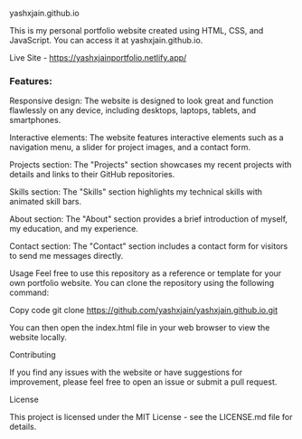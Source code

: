 yashxjain.github.io

This is my personal portfolio website created using HTML, CSS, and JavaScript. You can access it at yashxjain.github.io.

Live Site - https://yashxjainportfolio.netlify.app/
<h3>
Features:
</h3>
Responsive design: The website is designed to look great and function flawlessly on any device, including desktops, laptops, tablets, and smartphones.

Interactive elements: The website features interactive elements such as a navigation menu, a slider for project images, and a contact form.

Projects section: The "Projects" section showcases my recent projects with details and links to their GitHub repositories.

Skills section: The "Skills" section highlights my technical skills with animated skill bars.

About section: The "About" section provides a brief introduction of myself, my education, and my experience.

Contact section: The "Contact" section includes a contact form for visitors to send me messages directly.


Usage
Feel free to use this repository as a reference or template for your own portfolio website. You can clone the repository using the following command:

Copy code
git clone https://github.com/yashxjain/yashxjain.github.io.git

You can then open the index.html file in your web browser to view the website locally.

Contributing

If you find any issues with the website or have suggestions for improvement, please feel free to open an issue or submit a pull request.

License

This project is licensed under the MIT License - see the LICENSE.md file for details.
